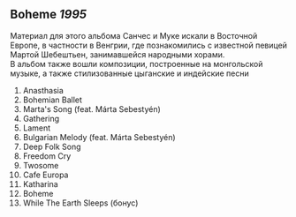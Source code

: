 ## Boheme *1995*

Материал для этого альбома Санчес и Муке искали в Восточной Европе, в частности в Венгрии, где  познакомились с известной певицей Мартой Шебештьен, занимавшейся народными хорами.  
В альбом также вошли композиции, построенные на монгольской музыке, а также стилизованные цыганские и индейские песни

1. Anasthasia
2. Bohemian Ballet
3. Marta's Song (feat. Márta Sebestyén)
4. Gathering
5. Lament
6. Bulgarian Melody (feat. Márta Sebestyén)
7. Deep Folk Song
8. Freedom Cry
9. Twosome
10. Cafe Europa
11. Katharina
12. Boheme
13. While The Earth Sleeps (бонус)

